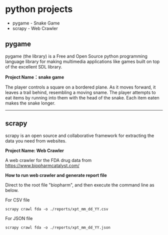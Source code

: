 # python projects
* pygame - Snake Game
* scrapy - Web Crawler

## pygame
pygame (the library) is a Free and Open Source python programming language library for making multimedia applications like games built on top of the excellent SDL library. 

**Project Name：snake game**

The player controls a square on a bordered plane. As it moves forward, it leaves a trail behind, resembling a moving sname. The player attempts to eat items by running into them with the head of the snake. Each item eaten makes the snake longer.

------------------------------------------------------
## scrapy
scrapy is an open source and collaborative framework for extracting the data you need from websites.

**Project Name: Web Crawler**

A web crawler for the FDA drug data from https://www.biopharmcatalyst.com/

**How to run web crawler and generate report file** 

Direct to the root file "biopharm", and then execute the command line as below.

For CSV file

```
scrapy crawl fda -o ./reports/xpt_mm_dd_YY.csv
```

For JSON file

```
scrapy crawl fda -o ./reports/xpt_mm_dd_YY.json
```
